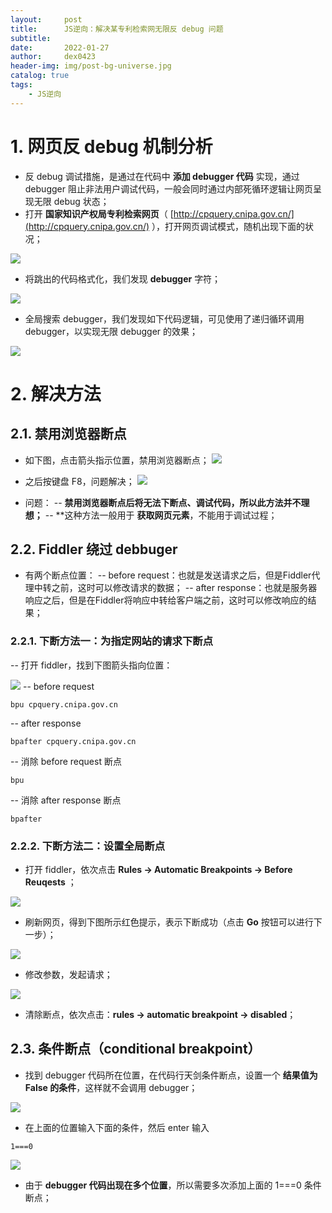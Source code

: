 ```yaml
---
layout:     post
title:      JS逆向：解决某专利检索网无限反 debug 问题
subtitle:   
date:       2022-01-27
author:     dex0423
header-img: img/post-bg-universe.jpg
catalog: true
tags:
    - JS逆向
---
```


# 1. 网页反 debug 机制分析
- 反 debug 调试措施，是通过在代码中 **添加 debugger 代码** 实现，通过 debugger 阻止非法用户调试代码，一般会同时通过内部死循环逻辑让网页呈现无限 debug 状态；
- 打开 **国家知识产权局专利检索网页**（ [http://cpquery.cnipa.gov.cn/](http://cpquery.cnipa.gov.cn/) ），打开网页调试模式，随机出现下面的状况；

![]({{site.baseurl}}/img-post/zscq-1.png)

- 将跳出的代码格式化，我们发现 **debugger** 字符；

![]({{site.baseurl}}/img-post/zscq-2.png)
- 全局搜索 debugger，我们发现如下代码逻辑，可见使用了递归循环调用 debugger，以实现无限 debugger 的效果；

![]({{site.baseurl}}/img-post/zscq-3.png)

# 2. 解决方法

## 2.1. 禁用浏览器断点
- 如下图，点击箭头指示位置，禁用浏览器断点；
  ![]({{site.baseurl}}/img-post/zscq-4.png)
- 之后按键盘 F8，问题解决；
  ![]({{site.baseurl}}/img-post/zscq-5.png)

- 问题：
  -- **禁用浏览器断点后将无法下断点、调试代码，所以此方法并不理想；**
  -- **这种方法一般用于 **获取网页元素**，不能用于调试过程；
## 2.2. Fiddler 绕过 debbuger
- 有两个断点位置：
  -- before request：也就是发送请求之后，但是Fiddler代理中转之前，这时可以修改请求的数据；
  -- after response：也就是服务器响应之后，但是在Fiddler将响应中转给客户端之前，这时可以修改响应的结果；
### 2.2.1. 下断方法一：为指定网站的请求下断点

-- 打开 fiddler，找到下图箭头指向位置：

![]({{site.baseurl}}/img-post/zscq-6.png)
-- before request
```
bpu cpquery.cnipa.gov.cn
```
-- after response
```
bpafter cpquery.cnipa.gov.cn
```
-- 消除 before request 断点
```
bpu
```
-- 消除 after response 断点
```
bpafter 
```
### 2.2.2. 下断方法二：设置全局断点
- 打开 fiddler，依次点击 **Rules -> Automatic Breakpoints -> Before Reuqests** ；

![]({{site.baseurl}}/img-post/zscq-7.png)

- 刷新网页，得到下图所示红色提示，表示下断成功（点击 **Go** 按钮可以进行下一步）；

![]({{site.baseurl}}/img-post/zscq-8.png)

- 修改参数，发起请求；

![]({{site.baseurl}}/img-post/zscq-9.png)

- 清除断点，依次点击：**rules -> automatic breakpoint  -> disabled**；

## 2.3. 条件断点（conditional breakpoint）
- 找到 debugger 代码所在位置，在代码行天剑条件断点，设置一个 **结果值为 False 的条件**，这样就不会调用 debugger；

![]({{site.baseurl}}/img-post/zscq-10.png)
- 在上面的位置输入下面的条件，然后 enter 输入
```
1===0
```
![]({{site.baseurl}}/img-post/zscq-11.png)
- 由于 **debugger 代码出现在多个位置**，所以需要多次添加上面的 1===0 条件断点；



